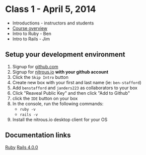 # Class 1 - April 5, 2014

* Introductions - instructors and students
* [Course overview](./course_overview.md)
* Intro to Ruby - Ben
* Intro to Rails - Jim

## Setup your development environment

  1. Signup for [github.com](http://github.com)
  2. Signup for [nitrous.io](http://nitrous.io) **with your github account**
  3. Click the `Skip Intro` button
  4. Create new box with your first and last name (ie: `ben-stafford`)
  5. Add `benstafford` and `janders223` as collaborators to your box
  6. Click "Reaveal Public Key" and then click "Add to Github"
  7. click the `IDE` button on your box
  8. In the console, run the following commands:
	 - `ruby -v`
	 - `rails -v`
  9. Install the nitrous.io desktop client for your OS

## Documentation links
[Ruby](http://ruby-doc.org)
[Rails 4.0.0](http://api.rubyonrails.org)
